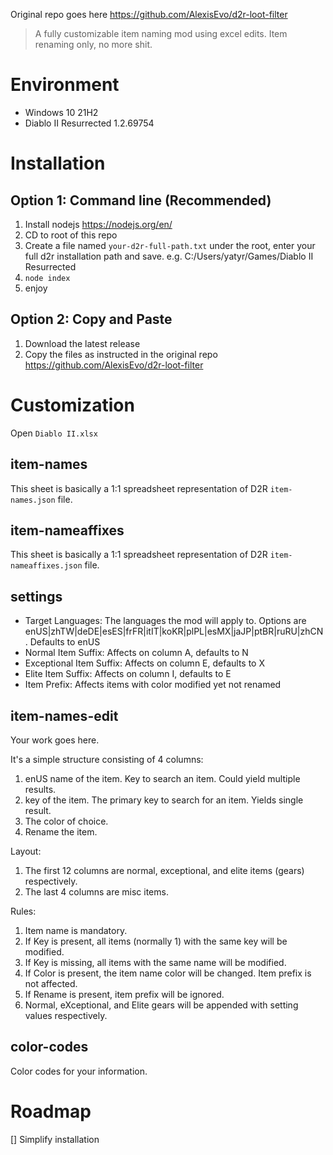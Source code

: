 Original repo goes here https://github.com/AlexisEvo/d2r-loot-filter

> A fully customizable item naming mod using excel edits. Item renaming only, no more shit.

# Environment

- Windows 10 21H2
- Diablo II Resurrected 1.2.69754

# Installation

## Option 1: Command line (Recommended)

1. Install nodejs https://nodejs.org/en/
2. CD to root of this repo
3. Create a file named `your-d2r-full-path.txt` under the root, enter your full d2r installation path and save. e.g. C:/Users/yatyr/Games/Diablo II Resurrected
4. `node index`
5. enjoy

## Option 2: Copy and Paste

1. Download the latest release
2. Copy the files as instructed in the original repo https://github.com/AlexisEvo/d2r-loot-filter

# Customization

Open `Diablo II.xlsx`

## item-names

This sheet is basically a 1:1 spreadsheet representation of D2R `item-names.json` file.

## item-nameaffixes

This sheet is basically a 1:1 spreadsheet representation of D2R `item-nameaffixes.json` file.

## settings

- Target Languages: The languages the mod will apply to. Options are enUS|zhTW|deDE|esES|frFR|itIT|koKR|plPL|esMX|jaJP|ptBR|ruRU|zhCN. Defaults to enUS
- Normal Item Suffix: Affects on column A, defaults to N
- Exceptional Item Suffix: Affects on column E, defaults to X
- Elite Item Suffix: Affects on column I, defaults to E
- Item Prefix: Affects items with color modified yet not renamed

## item-names-edit

Your work goes here.

It's a simple structure consisting of 4 columns:

1. enUS name of the item. Key to search an item. Could yield multiple results.
2. key of the item. The primary key to search for an item. Yields single result.
3. The color of choice.
4. Rename the item.

Layout:

1. The first 12 columns are normal, exceptional, and elite items (gears) respectively.
2. The last 4 columns are misc items.

Rules:

1. Item name is mandatory.
2. If Key is present, all items (normally 1) with the same key will be modified.
3. If Key is missing, all items with the same name will be modified.
4. If Color is present, the item name color will be changed. Item prefix is not affected.
5. If Rename is present, item prefix will be ignored.
6. Normal, eXceptional, and Elite gears will be appended with setting values respectively.

## color-codes

Color codes for your information.

# Roadmap

[] Simplify installation
